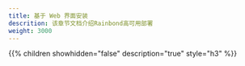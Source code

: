 ```yaml
---
title: 基于 Web 界面安装
descrition: 该章节文档介绍Rainbond高可用部署
weight: 3000
---
```


{{% children showhidden="false" description="true" style="h3"  %}}
